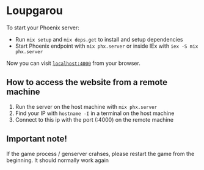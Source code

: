 # Loupgarou

To start your Phoenix server:

  * Run `mix setup` and `mix deps.get` to install and setup dependencies
  * Start Phoenix endpoint with `mix phx.server` or inside IEx with `iex -S mix phx.server`

Now you can visit [`localhost:4000`](http://localhost:4000) from your browser.


## How to access the website from a remote machine
1. Run the server on the host machine with `mix phx.server`
2. Find your IP with `hostname -I` in a terminal on the host machine
3. Connect to this ip with the port (:4000) on the remote machine

## Important note!

If the game process / genserver crahses, please restart the game from the beginning. It should normally work again